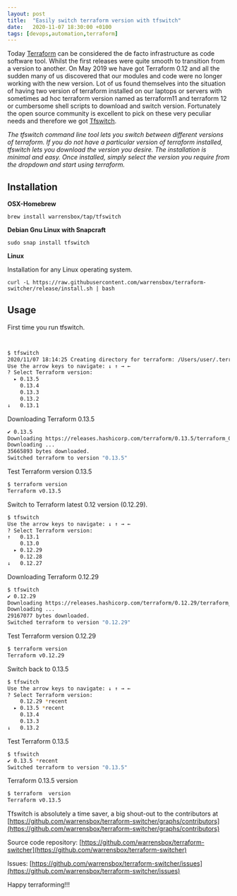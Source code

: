 ```yaml
---
layout: post
title:  "Easily switch terraform version with tfswitch"
date:   2020-11-07 18:30:00 +0100
tags: [devops,automation,terraform]
---
```


Today [Terraform](https://www.terraform.io/) can be considered the de facto infrastructure as code software tool. Whilst the first releases were quite smooth to transition from a version to another. On May 2019 we have got Terraform 0.12 and all the sudden many of us discovered that our modules and code were no longer working with the new version. Lot of us found themselves into the situation of having two version of terraform installed on our laptops or servers with sometimes ad hoc terraform version named as terraform11 and terraform 12 or cumbersome shell scripts to download and switch version. Fortunately the open source community is excellent to pick on these very peculiar needs and therefore we got [Tfswitch](https://tfswitch.warrensbox.com/).

*The tfswitch command line tool lets you switch between different versions of terraform. If you do not have a particular version of terraform installed, tfswitch lets you download the version you desire. The installation is minimal and easy. Once installed, simply select the version you require from the dropdown and start using terraform.*

## Installation

**OSX-Homebrew**

`brew install warrensbox/tap/tfswitch`

**Debian Gnu Linux with Snapcraft**

`sudo snap install tfswitch`

**Linux**

Installation for any Linux operating system.

`curl -L https://raw.githubusercontent.com/warrensbox/terraform-switcher/release/install.sh | bash`

## Usage

First time you run tfswitch.

```bash

 
$ tfswitch
2020/11/07 18:14:25 Creating directory for terraform: /Users/user/.terraform.versions/
Use the arrow keys to navigate: ↓ ↑ → ←
? Select Terraform version:
  ▸ 0.13.5
    0.13.4
    0.13.3
    0.13.2
↓   0.13.1
```

Downloading Terraform 0.13.5

```bash
✔ 0.13.5
Downloading https://releases.hashicorp.com/terraform/0.13.5/terraform_0.13.5_darwin_amd64.zip to terraform_0.13.5_darwin_amd64.zip
Downloading ...
35665893 bytes downloaded.
Switched terraform to version "0.13.5"
```
Test Terraform version 0.13.5

```bash
$ terraform version
Terraform v0.13.5
```

Switch to  Terraform latest 0.12 version (0.12.29).

```bash
$ tfswitch
Use the arrow keys to navigate: ↓ ↑ → ←
? Select Terraform version:
↑   0.13.1
    0.13.0
  ▸ 0.12.29
    0.12.28
↓   0.12.27
```

Downloading Terraform 0.12.29

```bash
$ tfswitch
✔ 0.12.29
Downloading https://releases.hashicorp.com/terraform/0.12.29/terraform_0.12.29_darwin_amd64.zip to terraform_0.12.29_darwin_amd64.zip
Downloading ...
29167077 bytes downloaded.
Switched terraform to version "0.12.29"
```

Test Terraform version 0.12.29

```bash
$ terraform version
Terraform v0.12.29
```

Switch back to 0.13.5

```bash
$ tfswitch
Use the arrow keys to navigate: ↓ ↑ → ←
? Select Terraform version:
    0.12.29 *recent
  ▸ 0.13.5 *recent
    0.13.4
    0.13.3
↓   0.13.2
```

Test Terraform 0.13.5

```bash
$ tfswitch
✔ 0.13.5 *recent
Switched terraform to version "0.13.5"
```
Terraform 0.13.5 version

```bash
$ terraform  version
Terraform v0.13.5
```
Tfswitch is absolutely a time saver, a big  shout-out to the contributors at  [https://github.com/warrensbox/terraform-switcher/graphs/contributors](https://github.com/warrensbox/terraform-switcher/graphs/contributors)

Source code repository: [https://github.com/warrensbox/terraform-switcher](https://github.com/warrensbox/terraform-switcher)

Issues: [https://github.com/warrensbox/terraform-switcher/issues](https://github.com/warrensbox/terraform-switcher/issues)

Happy terraforming!!!